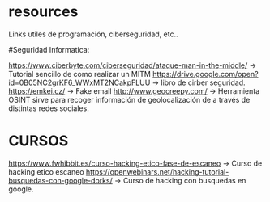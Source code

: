 # resources
Links utiles de programación, ciberseguridad, etc..


#Seguridad Informatica:

https://www.ciberbyte.com/ciberseguridad/ataque-man-in-the-middle/ -> Tutorial sencillo de como realizar un MITM
https://drive.google.com/open?id=0B05NC2grKF6_WWxMT2NCakpFLUU -> libro de cirber seguridad.
https://emkei.cz/ -> Fake email
http://www.geocreepy.com/ -> Herramienta OSINT sirve para recoger información de geolocalización de a través de distintas redes sociales.


# CURSOS
https://www.fwhibbit.es/curso-hacking-etico-fase-de-escaneo -> Curso de hacking etico escaneo
https://openwebinars.net/hacking-tutorial-busquedas-con-google-dorks/ -> Curso de hacking con busquedas en google.

